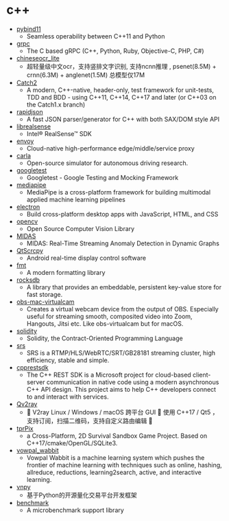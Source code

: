 # c++
- [pybind11](https://github.com/pybind/pybind11)
  - Seamless operability between C++11 and Python
- [grpc](https://github.com/grpc/grpc)
  - The C based gRPC (C++, Python, Ruby, Objective-C, PHP, C#)
- [chineseocr_lite](https://github.com/ouyanghuiyu/chineseocr_lite)
  - 超轻量级中文ocr，支持竖排文字识别, 支持ncnn推理 , psenet(8.5M) + crnn(6.3M) + anglenet(1.5M) 总模型仅17M
- [Catch2](https://github.com/catchorg/Catch2)
  - A modern, C++-native, header-only, test framework for unit-tests, TDD and BDD - using C++11, C++14, C++17 and later (or C++03 on the Catch1.x branch)
- [rapidjson](https://github.com/Tencent/rapidjson)
  - A fast JSON parser/generator for C++ with both SAX/DOM style API
- [librealsense](https://github.com/IntelRealSense/librealsense)
  - Intel® RealSense™ SDK
- [envoy](https://github.com/envoyproxy/envoy)
  - Cloud-native high-performance edge/middle/service proxy
- [carla](https://github.com/carla-simulator/carla)
  - Open-source simulator for autonomous driving research.
- [googletest](https://github.com/google/googletest)
  - Googletest - Google Testing and Mocking Framework
- [mediapipe](https://github.com/google/mediapipe)
  - MediaPipe is a cross-platform framework for building multimodal applied machine learning pipelines
- [electron](https://github.com/electron/electron)
  - Build cross-platform desktop apps with JavaScript, HTML, and CSS
- [opencv](https://github.com/opencv/opencv)
  - Open Source Computer Vision Library
- [MIDAS](https://github.com/bhatiasiddharth/MIDAS)
  - MIDAS: Real-Time Streaming Anomaly Detection in Dynamic Graphs
- [QtScrcpy](https://github.com/barry-ran/QtScrcpy)
  - Android real-time display control software
- [fmt](https://github.com/fmtlib/fmt)
  - A modern formatting library
- [rocksdb](https://github.com/facebook/rocksdb)
  - A library that provides an embeddable, persistent key-value store for fast storage.
- [obs-mac-virtualcam](https://github.com/johnboiles/obs-mac-virtualcam)
  - Creates a virtual webcam device from the output of OBS. Especially useful for streaming smooth, composited video into Zoom, Hangouts, Jitsi etc. Like obs-virtualcam but for macOS.
- [solidity](https://github.com/ethereum/solidity)
  - Solidity, the Contract-Oriented Programming Language
- [srs](https://github.com/ossrs/srs)
  - SRS is a RTMP/HLS/WebRTC/SRT/GB28181 streaming cluster, high efficiency, stable and simple.
- [cpprestsdk](https://github.com/microsoft/cpprestsdk)
  - The C++ REST SDK is a Microsoft project for cloud-based client-server communication in native code using a modern asynchronous C++ API design. This project aims to help C++ developers connect to and interact with services.
- [Qv2ray](https://github.com/Qv2ray/Qv2ray)
  - 🌟 V2ray Linux / Windows / macOS 跨平台 GUI 🔨 使用 C++17 / Qt5 ，支持订阅，扫描二维码，支持自定义路由编辑 🌟
- [tprPix](https://github.com/turesnake/tprPix)
  - a Cross-Platform, 2D Survival Sandbox Game Project. Based on C++17/cmake/OpenGL/SQLite3.
- [vowpal_wabbit](https://github.com/VowpalWabbit/vowpal_wabbit)
  - Vowpal Wabbit is a machine learning system which pushes the frontier of machine learning with techniques such as online, hashing, allreduce, reductions, learning2search, active, and interactive learning.
- [vnpy](https://github.com/vnpy/vnpy)
  - 基于Python的开源量化交易平台开发框架
- [benchmark](https://github.com/google/benchmark)
  - A microbenchmark support library
